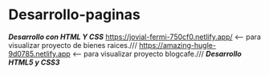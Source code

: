 # Desarrollo-paginas
***Desarrollo con HTML Y CSS***
https://jovial-fermi-750cf0.netlify.app/  <-- para visualizar proyecto de bienes raices.///
https://amazing-hugle-9d0785.netlify.app  <-- para visualizar proyecto blogcafe.///
***Desarrollo HTML5 y CSS3***
